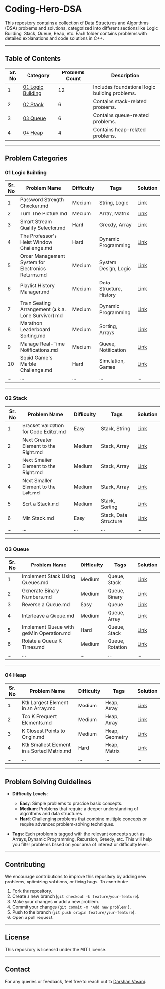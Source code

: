 
# Coding-Hero-DSA

This repository contains a collection of Data Structures and Algorithms (DSA) problems and solutions, categorized into different sections like Logic Building, Stack, Queue, Heap, etc. Each folder contains problems with detailed explanations and code solutions in C++.

---

## Table of Contents

| Sr. No | Category              | Problems Count | Description                                |
|--------|-----------------------|----------------|--------------------------------------------|
| 1      | [01 Logic Building](./01%20Logic%20Building/) | 12              | Includes foundational logic building problems. |
| 2      | [02 Stack](./02%20Stack/)                 | 6              | Contains stack-related problems.           |
| 3      | [03 Queue](./03%20Queue/)                 | 6              | Contains queue-related problems.           |
| 4      | [04 Heap](./04%20Heap/)                   | 4             | Contains heap-related problems.            |

---

## Problem Categories

### 01 Logic Building

| Sr. No | Problem Name                                  | Difficulty | Tags             | Solution |
|--------|-----------------------------------------------|------------|------------------|----------|
| 1      | Password Strength Checker.md                  | Medium     | String, Logic    | [Link](./01%20Logic%20Building/1%20Password%20Strength%20Checker.md) |
| 2      | Turn The Picture.md                           | Medium     | Array, Matrix    | [Link](./01%20Logic%20Building/10%20Turn%20The%20Picture.md) |
| 3      | Smart Stream Quality Selector.md              | Hard       | Greedy, Array    | [Link](./01%20Logic%20Building/11%20Smart%20Stream%20Quality%20Selector.md) |
| 4      | The Professor's Heist Window Challenge.md     | Hard       | Dynamic Programming | [Link](./01%20Logic%20Building/12%20The%20Professor's%20Heist%20Window%20Challenge.md) |
| 5      | Order Management System for Electronics Returns.md | Medium  | System Design, Logic | [Link](./01%20Logic%20Building/13%20Order%20Management%20System%20for%20Electronics%20Returns.md) |
| 6      | Playlist History Manager.md                   | Medium     | Data Structure, History | [Link](./01%20Logic%20Building/2%20Playlist%20History%20Manager.md) |
| 7      | Train Seating Arrangement (a.k.a. Lone Survivor).md | Medium  | Dynamic Programming | [Link](./01%20Logic%20Building/3%20Train%20Seating%20Arrangement%20(a.k.a.%20Lone%20Survivor).md) |
| 8      | Marathon Leaderboard Sorting.md               | Medium     | Sorting, Arrays  | [Link](./01%20Logic%20Building/4%20Marathon%20Leaderboard%20Sorting.md) |
| 9      | Manage Real-Time Notifications.md             | Medium     | Queue, Notification | [Link](./01%20Logic%20Building/5%20Manage%20Real-Time%20Notifications.md) |
| 10     | Squid Game's Marble Challenge.md              | Hard       | Simulation, Games | [Link](./01%20Logic%20Building/6%20Squid%20Game's%20Marble%20Challenge.md) |
| ...    | ...                                           | ...        | ...              | ...      |

---

### 02 Stack

| Sr. No | Problem Name                                  | Difficulty | Tags             | Solution |
|--------|-----------------------------------------------|------------|------------------|----------|
| 1      | Bracket Validation for Code Editor.md         | Easy       | Stack, String    | [Link](./02%20Stack/1%20Bracket%20Validation%20for%20Code%20Editor.md) |
| 2      | Next Greater Element to the Right.md          | Medium     | Stack, Array     | [Link](./02%20Stack/2%20Next%20Greater%20Element%20to%20the%20Right.md) |
| 3      | Next Smaller Element to the Right.md          | Medium     | Stack, Array     | [Link](./02%20Stack/3%20Next%20Smaller%20Element%20to%20the%20Right.md) |
| 4      | Next Smaller Element to the Left.md           | Medium     | Stack, Array     | [Link](./02%20Stack/4%20Next%20Smaller%20Element%20to%20the%20Left.md) |
| 5      | Sort a Stack.md                               | Medium     | Stack, Sorting   | [Link](./02%20Stack/5%20Sort%20a%20Stack.md) |
| 6      | Min Stack.md                                  | Easy       | Stack, Data Structure | [Link](./02%20Stack/6%20Min%20Stack.md) |
| ...    | ...                                           | ...        | ...              | ...      |

---

### 03 Queue

| Sr. No | Problem Name                                  | Difficulty | Tags             | Solution |
|--------|-----------------------------------------------|------------|------------------|----------|
| 1      | Implement Stack Using Queues.md               | Medium     | Queue, Stack     | [Link](./03%20Queue/1%20Implement%20Stack%20Using%20Queues.md) |
| 2      | Generate Binary Numbers.md                    | Medium     | Queue, Binary    | [Link](./03%20Queue/2%20Generate%20Binary%20Numbers.md) |
| 3      | Reverse a Queue.md                            | Easy       | Queue            | [Link](./03%20Queue/3%20Reverse%20a%20Queue.md) |
| 4      | Interleave a Queue.md                         | Medium     | Queue, Array     | [Link](./03%20Queue/4%20Interleave%20a%20Queue.md) |
| 5      | Implement Queue with getMin Operation.md      | Hard       | Queue, Stack     | [Link](./03%20Queue/5%20Implement%20Queue%20with%20getMin%20Operation.md) |
| 6      | Rotate a Queue K Times.md                     | Medium     | Queue, Rotation  | [Link](./03%20Queue/6%20Rotate%20a%20Queue%20K%20Times.md) |
| ...    | ...                                           | ...        | ...              | ...      |

---

### 04 Heap

| Sr. No | Problem Name                                  | Difficulty | Tags             | Solution |
|--------|-----------------------------------------------|------------|------------------|----------|
| 1      | Kth Largest Element in an Array.md            | Medium     | Heap, Array      | [Link](./04%20Heap/1%20Kth%20Largest%20Element%20in%20an%20Array.md) |
| 2      | Top K Frequent Elements.md                    | Medium     | Heap, Array      | [Link](./04%20Heap/2%20Top%20K%20Frequent%20Elements.md) |
| 3      | K Closest Points to Origin.md                 | Medium     | Heap, Geometry   | [Link](./04%20Heap/3%20K%20Closest%20Points%20to%20Origin.md) |
| 4      | Kth Smallest Element in a Sorted Matrix.md    | Hard       | Heap, Matrix     | [Link](./04%20Heap/4%20Kth%20Smallest%20Element%20in%20a%20Sorted%20Matrix.md) |
| ...    | ...                                           | ...        | ...              | ...      |

---

## Problem Solving Guidelines

- **Difficulty Levels**:
  - **Easy**: Simple problems to practice basic concepts.
  - **Medium**: Problems that require a deeper understanding of algorithms and data structures.
  - **Hard**: Challenging problems that combine multiple concepts or require advanced problem-solving techniques.

- **Tags**: Each problem is tagged with the relevant concepts such as Arrays, Dynamic Programming, Recursion, Greedy, etc. This will help you filter problems based on your area of interest or difficulty level.

---

## Contributing

We encourage contributions to improve this repository by adding new problems, optimizing solutions, or fixing bugs. To contribute:

1. Fork the repository.
2. Create a new branch (`git checkout -b feature/your-feature`).
3. Make your changes or add a new problem.
4. Commit your changes (`git commit -m 'Add new problem'`).
5. Push to the branch (`git push origin feature/your-feature`).
6. Open a pull request.

---

## License

This repository is licensed under the MIT License.

---

## Contact

For any queries or feedback, feel free to reach out to [Darshan Vasani](https://linkedin.com/in/dpvasani56).
